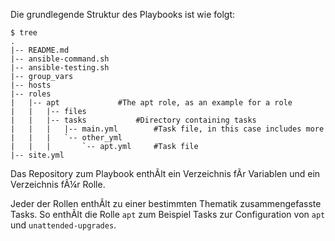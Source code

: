 Die grundlegende Struktur des Playbooks ist wie folgt:

```
$ tree
.
|-- README.md
|-- ansible-command.sh
|-- ansible-testing.sh
|-- group_vars
|-- hosts
|-- roles
|   |-- apt				#The apt role, as an example for a role
|   |   |-- files
|   |   |-- tasks			#Directory containing tasks
|   |   |   |-- main.yml		#Task file, in this case includes more
|   |   |   `-- other_yml
|   |   |       `-- apt.yml		#Task file
|-- site.yml
```

Das Repository zum Playbook enthÃlt ein Verzeichnis fÃr Variablen und ein Verzeichnis fÃ¼r Rolle.

Jeder der Rollen enthÃlt zu einer bestimmten Thematik zusammengefasste Tasks. So enthÃlt die Rolle `apt` zum Beispiel Tasks zur Configuration von `apt` und `unattended-upgrades`.
